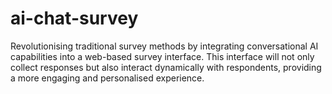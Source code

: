 # ai-chat-survey
Revolutionising traditional survey methods by integrating conversational AI capabilities into a web-based survey interface. This interface will not only collect responses but also interact dynamically with respondents, providing a more engaging and personalised experience.
